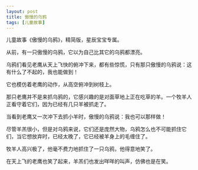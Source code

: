 ```yaml
---
layout: post
title: 傲慢的乌鸦
tags: [儿童故事]
---
```


儿童故事《傲慢的乌鸦》，精简版，星辰宝宝专属。

<!--more-->

从前，有一只傲慢的乌鸦，它以为自己比其它的乌鸦都漂亮。

乌鸦们看见老鹰从天上飞快的俯冲下来，都有些惊慌，只有那只傲慢的乌鸦说：这有什么了不起的，我也能做到！

它也模仿着老鹰的动作，从高空俯冲到树枝上。

那只老鹰并不是来抓乌鸦的，它感兴趣的是对面草地上正在吃草的羊。一个牧羊人正看守着它们，因为已经有几只羊被抓走了。

当看到老鹰又一次冲下去抓小羊时，傲慢的乌鸦说：我也可以那样做！

尽管羊羔很小，但是对乌鸦来说，它们还是庞然大物，乌鸦怎么也不可能抓住它们，当它想放弃时，已经太晚了，它已经被羊身上的毛缠住了。

牧羊人高兴极了，他毫不费力地抓住了一只乌鸦，他得意地笑了。

在天上飞的老鹰也笑了起来，羊羔们也发出咩咩的叫声，仿佛也是在笑。
